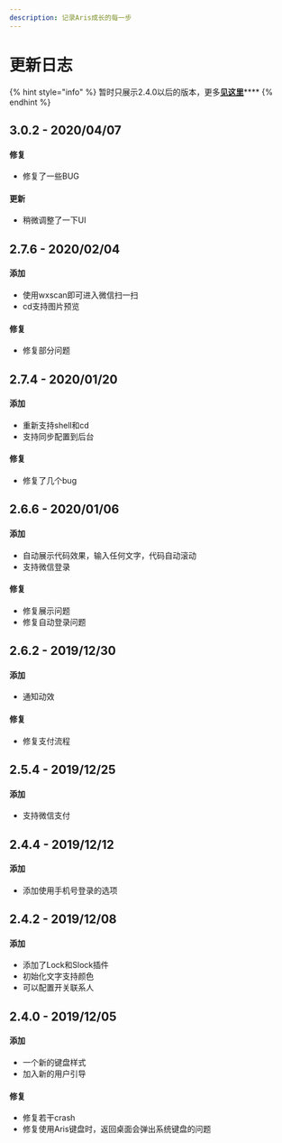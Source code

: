 ```yaml
---
description: 记录Aris成长的每一步
---
```


# 更新日志

{% hint style="info" %}
暂时只展示2.4.0以后的版本，更多[**见这里**](https://arislauncher.com/log/)\*\*\*\*
{% endhint %}

## 3.0.2 - 2020/04/07

#### 修复

* 修复了一些BUG

#### 更新

* 稍微调整了一下UI

## 2.7.6 - 2020/02/04

#### 添加

* 使用wxscan即可进入微信扫一扫
* cd支持图片预览

#### 修复

* 修复部分问题

## 2.7.4 - 2020/01/20

#### 添加

* 重新支持shell和cd
* 支持同步配置到后台

#### 修复

* 修复了几个bug

## 2.6.6 - 2020/01/06

#### 添加

* 自动展示代码效果，输入任何文字，代码自动滚动
* 支持微信登录

#### 修复

* 修复展示问题
* 修复自动登录问题

## 2.6.2 - 2019/12/30

#### 添加

* 通知动效

#### 修复

* 修复支付流程

## 2.5.4 - 2019/12/25

#### 添加

* 支持微信支付

## 2.4.4 - 2019/12/12

#### 添加

* 添加使用手机号登录的选项

## 2.4.2 - 2019/12/08

#### 添加

* 添加了Lock和Slock插件
* 初始化文字支持颜色
* 可以配置开关联系人

## 2.4.0 - 2019/12/05

#### 添加

* 一个新的键盘样式
* 加入新的用户引导

#### 修复

* 修复若干crash
* 修复使用Aris键盘时，返回桌面会弹出系统键盘的问题









